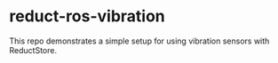 # reduct-ros-vibration

This repo demonstrates a simple setup for using vibration sensors with ReductStore.
